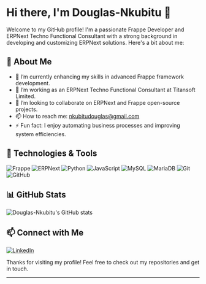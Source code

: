 # Hi there, I'm Douglas-Nkubitu 👋

Welcome to my GitHub profile! I'm a passionate Frappe Developer and ERPNext Techno Functional Consultant with a strong background in developing and customizing ERPNext solutions. Here's a bit about me:

## 🚀 About Me

- 🌱 I’m currently enhancing my skills in advanced Frappe framework development.
- 💼 I’m working as an ERPNext Techno Functional Consultant at Titansoft Limited.
- 👯 I’m looking to collaborate on ERPNext and Frappe open-source projects.
- 📫 How to reach me: [nkubitudouglas@gmail.com](mailto:nkubitudouglas@gmail.com)
- ⚡ Fun fact: I enjoy automating business processes and improving system efficiencies.

## 🔧 Technologies & Tools

![Frappe](https://img.shields.io/badge/-Frappe-000?&logo=Frappe)
![ERPNext](https://img.shields.io/badge/-ERPNext-000?&logo=ERPNext)
![Python](https://img.shields.io/badge/-Python-000?&logo=Python)
![JavaScript](https://img.shields.io/badge/-JavaScript-000?&logo=JavaScript)
![MySQL](https://img.shields.io/badge/-MySQL-000?&logo=MySQL)
![MariaDB](https://img.shields.io/badge/-MariaDB-000?&logo=MariaDB)
![Git](https://img.shields.io/badge/-Git-000?&logo=Git)
![GitHub](https://img.shields.io/badge/-GitHub-000?&logo=GitHub)

## 📊 GitHub Stats

![Douglas-Nkubitu's GitHub stats](https://github-readme-stats.vercel.app/api?username=Douglas-Nkubitu&show_icons=true&theme=radical)

## 📫 Connect with Me

[![LinkedIn](https://img.shields.io/badge/-LinkedIn-000?&logo=LinkedIn)](https://www.linkedin.com/in/douglas-muriuki-6a2148128/)

Thanks for visiting my profile! Feel free to check out my repositories and get in touch.

---
